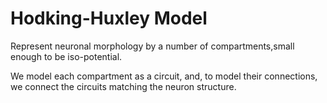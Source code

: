 Hodking-Huxley Model
====================

Represent neuronal morphology by a number of compartments,small enough to be iso-potential.

We model each compartment as a circuit, and, to model their connections, we connect the circuits matching the neuron structure.
